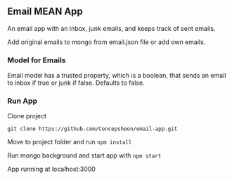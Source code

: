 ## Email MEAN App

An email app with an inbox, junk emails, and keeps track of sent emails.

Add original emails to mongo from email.json file or add own emails.

### Model for Emails
Email model has a trusted property, which is a boolean, that sends an email to inbox if true or junk if false. Defaults to false.

### Run App

Clone project
```
git clone https://github.com/Concepsheon/email-app.git
```
Move to project folder and run ```npm install```

Run mongo background and start app with ```npm start```

App running at localhost:3000
